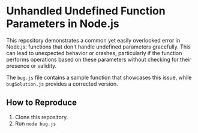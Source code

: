 # Unhandled Undefined Function Parameters in Node.js

This repository demonstrates a common yet easily overlooked error in Node.js:  functions that don't handle undefined parameters gracefully.  This can lead to unexpected behavior or crashes, particularly if the function performs operations based on these parameters without checking for their presence or validity.

The `bug.js` file contains a sample function that showcases this issue, while `bugSolution.js` provides a corrected version.

## How to Reproduce

1. Clone this repository.
2. Run `node bug.js`